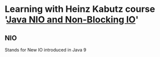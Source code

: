 # Learning with Heinz Kabutz course '[Java NIO and Non-Blocking IO]'
[Java NIO and Non-Blocking IO]: https://javaspecialists.teachable.com/p/java-nio-and-non-blocking-io-with-the-transmogrifier-and-design-patterns

## NIO
Stands for New IO introduced in Java 9
